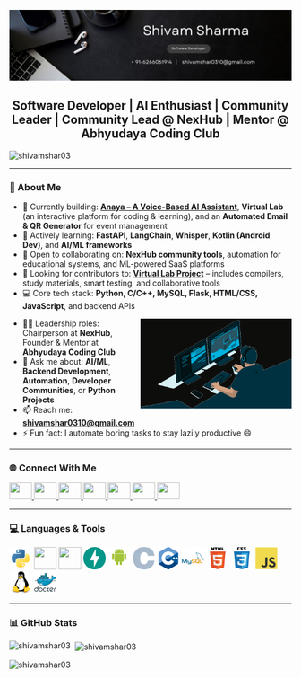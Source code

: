 ![logo](https://github.com/shivamshar03/shivamshar03/blob/main/Black%20Minimalist%20Corporate%20Professional%20Profile%20LinkedIn%20Banner%20(1).png)
<h2 align="center">Software Developer | AI Enthusiast | Community Leader | Community Lead @ NexHub | Mentor @ Abhyudaya Coding Club </h2>

<p align="left">
  <img src="https://komarev.com/ghpvc/?username=shivamshar03&label=Profile%20views&color=0e75b6&style=flat" alt="shivamshar03" />
</p>


---

### 🚀 About Me

- 🔧 Currently building: **[Anaya – A Voice-Based AI Assistant](https://github.com/shivamshar03/Anaya)**, **Virtual Lab** (an interactive platform for coding & learning), and an **Automated Email & QR Generator** for event management
- 🌱 Actively learning: **FastAPI**, **LangChain**, **Whisper**, **Kotlin (Android Dev)**, and **AI/ML frameworks**
- 🤝 Open to collaborating on: **NexHub community tools**, automation for educational systems, and ML-powered SaaS platforms
- 🧩 Looking for contributors to: **[Virtual Lab Project](https://github.com/shivamshar03/virtual-lab)** – includes compilers, study materials, smart testing, and collaborative tools  
- 💻 Core tech stack: **Python, C/C++, MySQL, Flask, HTML/CSS, JavaScript**, and backend APIs

<img align="right" alt="coding gif" width="270" src="https://raw.githubusercontent.com/Potential17/Potential17/master/user%20(2).gif">

- 👨‍💼 Leadership roles: Chairperson at **NexHub**, Founder & Mentor at **Abhyudaya Coding Club**
- 💬 Ask me about: **AI/ML**, **Backend Development**, **Automation**, **Developer Communities**, or **Python Projects**
- 📫 Reach me: **shivamshar0310@gmail.com**
- ⚡ Fun fact: I automate boring tasks to stay lazily productive 😄

<!--
<div style="margin-top: -40 px;">
  <img align="right" alt="coding gif" width="350" src="https://raw.githubusercontent.com/Potential17/Potential17/master/user%20(2).gif">
</div>
-->
---

### 🌐 Connect With Me

<p align="left">
  <a href="https://twitter.com/shivamshar03" target="blank">
    <img src="https://raw.githubusercontent.com/rahuldkjain/github-profile-readme-generator/master/src/images/icons/Social/twitter.svg" height="30" width="40" />
  </a>
  <a href="https://linkedin.com/in/shivam-sharma-ab489721b" target="blank">
    <img src="https://raw.githubusercontent.com/rahuldkjain/github-profile-readme-generator/master/src/images/icons/Social/linked-in-alt.svg" height="30" width="40" />
  </a>
  <a href="https://stackoverflow.com/users/22442690" target="blank">
    <img src="https://raw.githubusercontent.com/rahuldkjain/github-profile-readme-generator/master/src/images/icons/Social/stack-overflow.svg" height="30" width="40" />
  </a>
  <a href="https://instagram.com/shivamsharma.py" target="blank">
    <img src="https://raw.githubusercontent.com/rahuldkjain/github-profile-readme-generator/master/src/images/icons/Social/instagram.svg" height="30" width="40" />
  </a>
  <a href="https://www.hackerrank.com/shivamshar0310" target="blank">
    <img src="https://raw.githubusercontent.com/rahuldkjain/github-profile-readme-generator/master/src/images/icons/Social/hackerrank.svg" height="30" width="40" />
  </a>
  <a href="https://leetcode.com/shivamshar03" target="blank">
    <img src="https://raw.githubusercontent.com/rahuldkjain/github-profile-readme-generator/master/src/images/icons/Social/leet-code.svg" height="30" width="40" />
  </a>
  <a href="https://auth.geeksforgeeks.org/user/shivamshy1yg" target="blank">
    <img src="https://raw.githubusercontent.com/rahuldkjain/github-profile-readme-generator/master/src/images/icons/Social/geeks-for-geeks.svg" height="30" width="40" />
  </a>
</p>

---

### 💻 Languages & Tools

<p align="left">
  <a href="https://www.python.org"><img src="https://raw.githubusercontent.com/devicons/devicon/master/icons/python/python-original.svg" width="40" height="40"/></a>
  <a href="https://www.djangoproject.com/"><img src="https://cdn.worldvectorlogo.com/logos/django.svg" width="40" height="40"/></a>
  <a href="https://flask.palletsprojects.com/"><img src="https://www.vectorlogo.zone/logos/pocoo_flask/pocoo_flask-icon.svg" width="40" height="40"/></a>
  <a href="https://fastapi.tiangolo.com/"><img src="https://raw.githubusercontent.com/devicons/devicon/master/icons/fastapi/fastapi-original.svg" width="40" height="40"/></a>
  <a href="https://developer.android.com"><img src="https://raw.githubusercontent.com/devicons/devicon/master/icons/android/android-original-wordmark.svg" width="40" height="40"/></a>
  <a href="https://www.cprogramming.com/"><img src="https://raw.githubusercontent.com/devicons/devicon/master/icons/c/c-original.svg" width="40" height="40"/></a>
  <a href="https://www.w3schools.com/cpp/"><img src="https://raw.githubusercontent.com/devicons/devicon/master/icons/cplusplus/cplusplus-original.svg" width="40" height="40"/></a>
  <a href="https://www.mysql.com/"><img src="https://raw.githubusercontent.com/devicons/devicon/master/icons/mysql/mysql-original-wordmark.svg" width="40" height="40"/></a>
  <a href="https://www.w3.org/html/"><img src="https://raw.githubusercontent.com/devicons/devicon/master/icons/html5/html5-original-wordmark.svg" width="40" height="40"/></a>
  <a href="https://www.w3schools.com/css/"><img src="https://raw.githubusercontent.com/devicons/devicon/master/icons/css3/css3-original-wordmark.svg" width="40" height="40"/></a>
  <a href="https://developer.mozilla.org/en-US/docs/Web/JavaScript"><img src="https://raw.githubusercontent.com/devicons/devicon/master/icons/javascript/javascript-original.svg" width="40" height="40"/></a>
  <a href="https://www.linux.org/"><img src="https://raw.githubusercontent.com/devicons/devicon/master/icons/linux/linux-original.svg" width="40" height="40"/></a>
  <a href="https://www.docker.com/"><img src="https://raw.githubusercontent.com/devicons/devicon/master/icons/docker/docker-original-wordmark.svg" width="40" height="40"/></a>
</p>

---

### 📊 GitHub Stats

<p>
  <img align="left" src="https://github-readme-stats.vercel.app/api/top-langs?username=shivamshar03&show_icons=true&locale=en&layout=compact" alt="shivamshar03" />
</p>

<p>&nbsp;
  <img align="center" src="https://github-readme-stats.vercel.app/api?username=shivamshar03&show_icons=true&locale=en" alt="shivamshar03" />
</p>

<p>
  <img align="center" src="https://github-readme-streak-stats.herokuapp.com/?user=shivamshar03&" alt="shivamshar03" />
</p>
